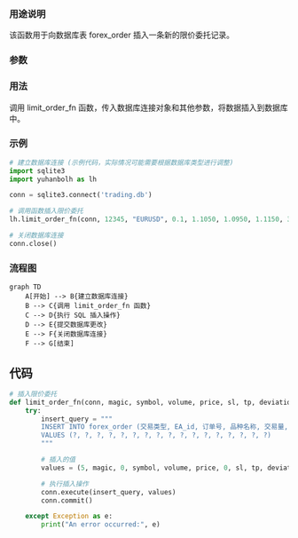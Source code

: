 ### 用途说明

该函数用于向数据库表 forex_order 插入一条新的限价委托记录。

### 参数

### 用法

调用 limit_order_fn 函数，传入数据库连接对象和其他参数，将数据插入到数据库中。

### 示例

```python
# 建立数据库连接 (示例代码，实际情况可能需要根据数据库类型进行调整)
import sqlite3
import yuhanbolh as lh

conn = sqlite3.connect('trading.db')

# 调用函数插入限价委托
lh.limit_order_fn(conn, 12345, "EURUSD", 0.1, 1.1050, 1.0950, 1.1150, 3, 0, "测试订单")

# 关闭数据库连接
conn.close()
```

### 流程图

```mermaid
graph TD
    A[开始] --> B{建立数据库连接}
    B --> C{调用 limit_order_fn 函数}
    C --> D{执行 SQL 插入操作}
    D --> E{提交数据库更改}
    E --> F{关闭数据库连接}
    F --> G[结束]
```

## 代码

```python
# 插入限价委托
def limit_order_fn(conn, magic, symbol, volume, price, sl, tp, deviation, type, comment):
    try:
        insert_query = """
        INSERT INTO forex_order (交易类型, EA_id, 订单号, 品种名称, 交易量, 价格, Limit挂单, 止损, 止盈, 价格偏差, 订单类型, 成交类型, 订单有效期, 订单到期, 订单注释, 持仓单号, 反向持仓单号)
        VALUES (?, ?, ?, ?, ?, ?, ?, ?, ?, ?, ?, ?, ?, ?, ?, ?, ?)
        """

        # 插入的值
        values = (5, magic, 0, symbol, volume, price, 0, sl, tp, deviation, type, 1, 0, 0, comment, 0, 0)

        # 执行插入操作
        conn.execute(insert_query, values)
        conn.commit()

    except Exception as e:
        print("An error occurred:", e)
```

